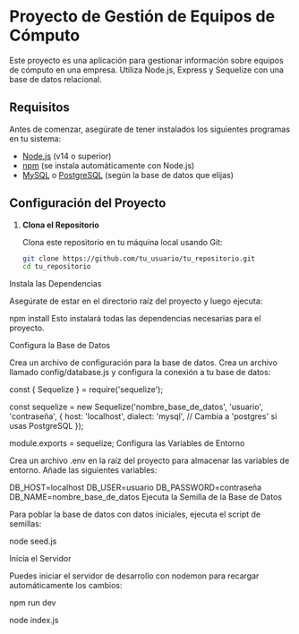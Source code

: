 # Proyecto de Gestión de Equipos de Cómputo

Este proyecto es una aplicación para gestionar información sobre equipos de cómputo en una empresa. Utiliza Node.js, Express y Sequelize con una base de datos relacional.

## Requisitos

Antes de comenzar, asegúrate de tener instalados los siguientes programas en tu sistema:

- [Node.js](https://nodejs.org/) (v14 o superior)
- [npm](https://www.npmjs.com/) (se instala automáticamente con Node.js)
- [MySQL](https://www.mysql.com/) o [PostgreSQL](https://www.postgresql.org/) (según la base de datos que elijas)

## Configuración del Proyecto

1. **Clona el Repositorio**

   Clona este repositorio en tu máquina local usando Git:

   ```bash
   git clone https://github.com/tu_usuario/tu_repositorio.git
   cd tu_repositorio

Instala las Dependencias

Asegúrate de estar en el directorio raíz del proyecto y luego ejecuta:

npm install
Esto instalará todas las dependencias necesarias para el proyecto.

Configura la Base de Datos

Crea un archivo de configuración para la base de datos. Crea un archivo llamado config/database.js y configura la conexión a tu base de datos:

const { Sequelize } = require('sequelize');

const sequelize = new Sequelize('nombre_base_de_datos', 'usuario', 'contraseña', {
  host: 'localhost',
  dialect: 'mysql', // Cambia a 'postgres' si usas PostgreSQL
});

module.exports = sequelize;
Configura las Variables de Entorno

Crea un archivo .env en la raíz del proyecto para almacenar las variables de entorno. Añade las siguientes variables:

DB_HOST=localhost
DB_USER=usuario
DB_PASSWORD=contraseña
DB_NAME=nombre_base_de_datos
Ejecuta la Semilla de la Base de Datos

Para poblar la base de datos con datos iniciales, ejecuta el script de semillas:


node seed.js

Inicia el Servidor

Puedes iniciar el servidor de desarrollo con nodemon para recargar automáticamente los cambios:

npm run dev

node index.js
